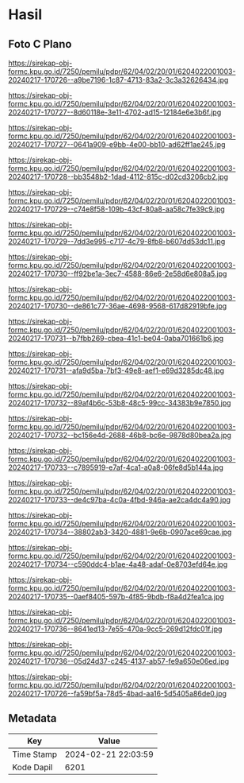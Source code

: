 # Hasil

## Foto C Plano

https://sirekap-obj-formc.kpu.go.id/7250/pemilu/pdpr/62/04/02/20/01/6204022001003-20240217-170726--a9be7196-1c87-4713-83a2-3c3a32626434.jpg

https://sirekap-obj-formc.kpu.go.id/7250/pemilu/pdpr/62/04/02/20/01/6204022001003-20240217-170727--8d60118e-3e11-4702-ad15-12184e6e3b6f.jpg

https://sirekap-obj-formc.kpu.go.id/7250/pemilu/pdpr/62/04/02/20/01/6204022001003-20240217-170727--0641a909-e9bb-4e00-bb10-ad62ff1ae245.jpg

https://sirekap-obj-formc.kpu.go.id/7250/pemilu/pdpr/62/04/02/20/01/6204022001003-20240217-170728--bb3548b2-1dad-4112-815c-d02cd3206cb2.jpg

https://sirekap-obj-formc.kpu.go.id/7250/pemilu/pdpr/62/04/02/20/01/6204022001003-20240217-170729--c74e8f58-109b-43cf-80a8-aa58c7fe39c9.jpg

https://sirekap-obj-formc.kpu.go.id/7250/pemilu/pdpr/62/04/02/20/01/6204022001003-20240217-170729--7dd3e995-c717-4c79-8fb8-b607dd53dc11.jpg

https://sirekap-obj-formc.kpu.go.id/7250/pemilu/pdpr/62/04/02/20/01/6204022001003-20240217-170730--ff92be1a-3ec7-4588-86e6-2e58d6e808a5.jpg

https://sirekap-obj-formc.kpu.go.id/7250/pemilu/pdpr/62/04/02/20/01/6204022001003-20240217-170730--de861c77-36ae-4698-9568-617d82919bfe.jpg

https://sirekap-obj-formc.kpu.go.id/7250/pemilu/pdpr/62/04/02/20/01/6204022001003-20240217-170731--b7fbb269-cbea-41c1-be04-0aba701661b6.jpg

https://sirekap-obj-formc.kpu.go.id/7250/pemilu/pdpr/62/04/02/20/01/6204022001003-20240217-170731--afa9d5ba-7bf3-49e8-aef1-e69d3285dc48.jpg

https://sirekap-obj-formc.kpu.go.id/7250/pemilu/pdpr/62/04/02/20/01/6204022001003-20240217-170732--89af4b6c-53b8-48c5-99cc-34383b9e7850.jpg

https://sirekap-obj-formc.kpu.go.id/7250/pemilu/pdpr/62/04/02/20/01/6204022001003-20240217-170732--bc156e4d-2688-46b8-bc6e-9878d80bea2a.jpg

https://sirekap-obj-formc.kpu.go.id/7250/pemilu/pdpr/62/04/02/20/01/6204022001003-20240217-170733--c7895919-e7af-4ca1-a0a8-06fe8d5b144a.jpg

https://sirekap-obj-formc.kpu.go.id/7250/pemilu/pdpr/62/04/02/20/01/6204022001003-20240217-170733--de4c97ba-4c0a-4fbd-946a-ae2ca4dc4a90.jpg

https://sirekap-obj-formc.kpu.go.id/7250/pemilu/pdpr/62/04/02/20/01/6204022001003-20240217-170734--38802ab3-3420-4881-9e6b-0907ace69cae.jpg

https://sirekap-obj-formc.kpu.go.id/7250/pemilu/pdpr/62/04/02/20/01/6204022001003-20240217-170734--c590ddc4-b1ae-4a48-adaf-0e8703efd64e.jpg

https://sirekap-obj-formc.kpu.go.id/7250/pemilu/pdpr/62/04/02/20/01/6204022001003-20240217-170735--0aef8405-597b-4f85-9bdb-f8a4d2fea1ca.jpg

https://sirekap-obj-formc.kpu.go.id/7250/pemilu/pdpr/62/04/02/20/01/6204022001003-20240217-170736--8641ed13-7e55-470a-9cc5-269d12fdc01f.jpg

https://sirekap-obj-formc.kpu.go.id/7250/pemilu/pdpr/62/04/02/20/01/6204022001003-20240217-170736--05d24d37-c245-4137-ab57-fe9a650e06ed.jpg

https://sirekap-obj-formc.kpu.go.id/7250/pemilu/pdpr/62/04/02/20/01/6204022001003-20240217-170726--fa59bf5a-78d5-4bad-aa16-5d5405a86de0.jpg


## Metadata

| Key        | Value               |
| ---------- | ------------------- |
| Time Stamp | 2024-02-21 22:03:59 |
| Kode Dapil | 6201                |



